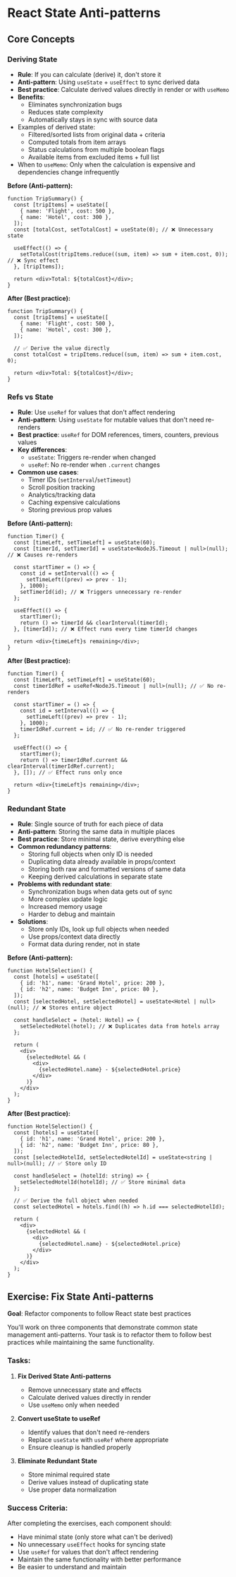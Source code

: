 # React State Anti-patterns

## Core Concepts

### Deriving State

- **Rule**: If you can calculate (derive) it, don't store it
- **Anti-pattern**: Using `useState` + `useEffect` to sync derived data
- **Best practice**: Calculate derived values directly in render or with `useMemo`
- **Benefits**:
  - Eliminates synchronization bugs
  - Reduces state complexity
  - Automatically stays in sync with source data
- Examples of derived state:
  - Filtered/sorted lists from original data + criteria
  - Computed totals from item arrays
  - Status calculations from multiple boolean flags
  - Available items from excluded items + full list
- When to `useMemo`: Only when the calculation is expensive and dependencies change infrequently

**Before (Anti-pattern):**

```tsx
function TripSummary() {
  const [tripItems] = useState([
    { name: 'Flight', cost: 500 },
    { name: 'Hotel', cost: 300 },
  ]);
  const [totalCost, setTotalCost] = useState(0); // ❌ Unnecessary state

  useEffect(() => {
    setTotalCost(tripItems.reduce((sum, item) => sum + item.cost, 0)); // ❌ Sync effect
  }, [tripItems]);

  return <div>Total: ${totalCost}</div>;
}
```

**After (Best practice):**

```tsx
function TripSummary() {
  const [tripItems] = useState([
    { name: 'Flight', cost: 500 },
    { name: 'Hotel', cost: 300 },
  ]);

  // ✅ Derive the value directly
  const totalCost = tripItems.reduce((sum, item) => sum + item.cost, 0);

  return <div>Total: ${totalCost}</div>;
}
```

### Refs vs State

- **Rule**: Use `useRef` for values that don't affect rendering
- **Anti-pattern**: Using `useState` for mutable values that don't need re-renders
- **Best practice**: `useRef` for DOM references, timers, counters, previous values
- **Key differences**:
  - `useState`: Triggers re-render when changed
  - `useRef`: No re-render when `.current` changes
- **Common use cases**:
  - Timer IDs (`setInterval`/`setTimeout`)
  - Scroll position tracking
  - Analytics/tracking data
  - Caching expensive calculations
  - Storing previous prop values

**Before (Anti-pattern):**

```tsx
function Timer() {
  const [timeLeft, setTimeLeft] = useState(60);
  const [timerId, setTimerId] = useState<NodeJS.Timeout | null>(null); // ❌ Causes re-renders

  const startTimer = () => {
    const id = setInterval(() => {
      setTimeLeft((prev) => prev - 1);
    }, 1000);
    setTimerId(id); // ❌ Triggers unnecessary re-render
  };

  useEffect(() => {
    startTimer();
    return () => timerId && clearInterval(timerId);
  }, [timerId]); // ❌ Effect runs every time timerId changes

  return <div>{timeLeft}s remaining</div>;
}
```

**After (Best practice):**

```tsx
function Timer() {
  const [timeLeft, setTimeLeft] = useState(60);
  const timerIdRef = useRef<NodeJS.Timeout | null>(null); // ✅ No re-renders

  const startTimer = () => {
    const id = setInterval(() => {
      setTimeLeft((prev) => prev - 1);
    }, 1000);
    timerIdRef.current = id; // ✅ No re-render triggered
  };

  useEffect(() => {
    startTimer();
    return () => timerIdRef.current && clearInterval(timerIdRef.current);
  }, []); // ✅ Effect runs only once

  return <div>{timeLeft}s remaining</div>;
}
```

### Redundant State

- **Rule**: Single source of truth for each piece of data
- **Anti-pattern**: Storing the same data in multiple places
- **Best practice**: Store minimal state, derive everything else
- **Common redundancy patterns**:
  - Storing full objects when only ID is needed
  - Duplicating data already available in props/context
  - Storing both raw and formatted versions of same data
  - Keeping derived calculations in separate state
- **Problems with redundant state**:
  - Synchronization bugs when data gets out of sync
  - More complex update logic
  - Increased memory usage
  - Harder to debug and maintain
- **Solutions**:
  - Store only IDs, look up full objects when needed
  - Use props/context data directly
  - Format data during render, not in state

**Before (Anti-pattern):**

```tsx
function HotelSelection() {
  const [hotels] = useState([
    { id: 'h1', name: 'Grand Hotel', price: 200 },
    { id: 'h2', name: 'Budget Inn', price: 80 },
  ]);
  const [selectedHotel, setSelectedHotel] = useState<Hotel | null>(null); // ❌ Stores entire object

  const handleSelect = (hotel: Hotel) => {
    setSelectedHotel(hotel); // ❌ Duplicates data from hotels array
  };

  return (
    <div>
      {selectedHotel && (
        <div>
          {selectedHotel.name} - ${selectedHotel.price}
        </div>
      )}
    </div>
  );
}
```

**After (Best practice):**

```tsx
function HotelSelection() {
  const [hotels] = useState([
    { id: 'h1', name: 'Grand Hotel', price: 200 },
    { id: 'h2', name: 'Budget Inn', price: 80 },
  ]);
  const [selectedHotelId, setSelectedHotelId] = useState<string | null>(null); // ✅ Store only ID

  const handleSelect = (hotelId: string) => {
    setSelectedHotelId(hotelId); // ✅ Store minimal data
  };

  // ✅ Derive the full object when needed
  const selectedHotel = hotels.find((h) => h.id === selectedHotelId);

  return (
    <div>
      {selectedHotel && (
        <div>
          {selectedHotel.name} - ${selectedHotel.price}
        </div>
      )}
    </div>
  );
}
```

## Exercise: Fix State Anti-patterns

**Goal**: Refactor components to follow React state best practices

You'll work on three components that demonstrate common state management anti-patterns. Your task is to refactor them to follow best practices while maintaining the same functionality.

### Tasks:

1. **Fix Derived State Anti-patterns**

   - Remove unnecessary state and effects
   - Calculate derived values directly in render
   - Use `useMemo` only when needed

2. **Convert useState to useRef**

   - Identify values that don't need re-renders
   - Replace `useState` with `useRef` where appropriate
   - Ensure cleanup is handled properly

3. **Eliminate Redundant State**
   - Store minimal required state
   - Derive values instead of duplicating state
   - Use proper data normalization

### Success Criteria:

After completing the exercises, each component should:

- Have minimal state (only store what can't be derived)
- No unnecessary `useEffect` hooks for syncing state
- Use `useRef` for values that don't affect rendering
- Maintain the same functionality with better performance
- Be easier to understand and maintain
